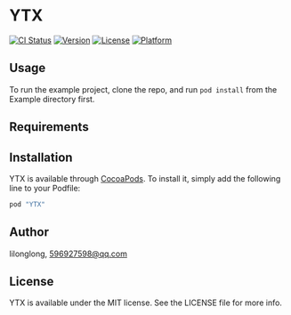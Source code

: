 # YTX

[![CI Status](http://img.shields.io/travis/lilonglong/YTX.svg?style=flat)](https://travis-ci.org/lilonglong/YTX)
[![Version](https://img.shields.io/cocoapods/v/YTX.svg?style=flat)](http://cocoapods.org/pods/YTX)
[![License](https://img.shields.io/cocoapods/l/YTX.svg?style=flat)](http://cocoapods.org/pods/YTX)
[![Platform](https://img.shields.io/cocoapods/p/YTX.svg?style=flat)](http://cocoapods.org/pods/YTX)

## Usage

To run the example project, clone the repo, and run `pod install` from the Example directory first.

## Requirements

## Installation

YTX is available through [CocoaPods](http://cocoapods.org). To install
it, simply add the following line to your Podfile:

```ruby
pod "YTX"
```

## Author

lilonglong, 596927598@qq.com

## License

YTX is available under the MIT license. See the LICENSE file for more info.
